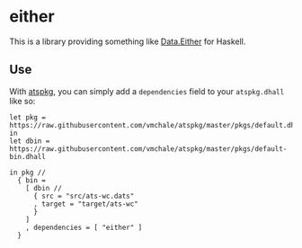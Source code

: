 # either

This is a library providing something like
[Data.Either](https://hackage.haskell.org/package/base-4.10.1.0/docs/Data-Either.html)
for Haskell.

## Use

With [atspkg](https://github.com/vmchale/atspkg), you can simply add
a `dependencies` field to your `atspkg.dhall` like so:

```
let pkg = https://raw.githubusercontent.com/vmchale/atspkg/master/pkgs/default.dhall
in
let dbin = https://raw.githubusercontent.com/vmchale/atspkg/master/pkgs/default-bin.dhall

in pkg //
  { bin = 
    [ dbin //
      { src = "src/ats-wc.dats"
      , target = "target/ats-wc" 
      }
    ]
    , dependencies = [ "either" ]
  }
```
